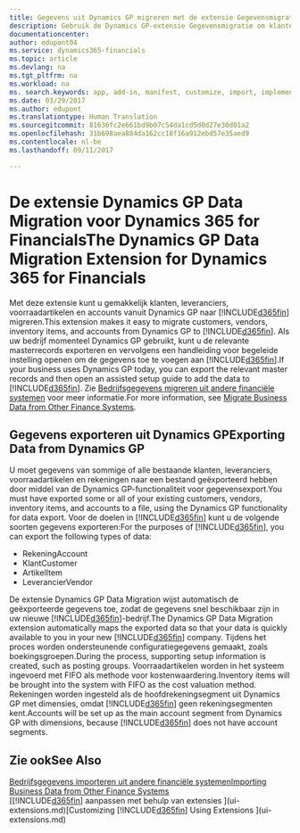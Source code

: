 ```yaml
---
title: Gegevens uit Dynamics GP migreren met de extensie Gegevensmigratie | Microsoft Docs
description: Gebruik de Dynamics GP-extensie Gegevensmigratie om klanten, leveranciers, voorraadartikelen en rekeningen te migreren van Dynamics GP naar Dynamics 365 for Financials.
documentationcenter: 
author: edupont04
ms.service: dynamics365-financials
ms.topic: article
ms.devlang: na
ms.tgt_pltfrm: na
ms.workload: na
ms. search.keywords: app, add-in, manifest, customize, import, implement
ms.date: 03/29/2017
ms.author: edupont
ms.translationtype: Human Translation
ms.sourcegitcommit: 81636fc2e661bd9b07c54da1cd5d0d27e30d01a2
ms.openlocfilehash: 31b698aea884da162cc18f16a912ebd57e35aed9
ms.contentlocale: nl-be
ms.lasthandoff: 09/11/2017

---
```

# <a name="the-dynamics-gp-data-migration-extension-for-dynamics-365-for-financials"></a><span data-ttu-id="9ece1-103">De extensie Dynamics GP Data Migration voor Dynamics 365 for Financials</span><span class="sxs-lookup"><span data-stu-id="9ece1-103">The Dynamics GP Data Migration Extension for Dynamics 365 for Financials</span></span>
<span data-ttu-id="9ece1-104">Met deze extensie kunt u gemakkelijk klanten, leveranciers, voorraadartikelen en accounts vanuit Dynamics GP naar [!INCLUDE[d365fin](includes/d365fin_md.md)] migreren.</span><span class="sxs-lookup"><span data-stu-id="9ece1-104">This extension makes it easy to migrate customers, vendors, inventory items, and accounts from Dynamics GP to [!INCLUDE[d365fin](includes/d365fin_md.md)].</span></span> <span data-ttu-id="9ece1-105">Als uw bedrijf momenteel Dynamics GP gebruikt, kunt u de relevante masterrecords exporteren en vervolgens een handleiding voor begeleide instelling openen om de gegevens toe te voegen aan [!INCLUDE[d365fin](includes/d365fin_md.md)].</span><span class="sxs-lookup"><span data-stu-id="9ece1-105">If your business uses Dynamics GP today, you can export the relevant master records and then open an assisted setup guide to add the data to [!INCLUDE[d365fin](includes/d365fin_md.md)].</span></span> <span data-ttu-id="9ece1-106">Zie [Bedrijfsgegevens migreren uit andere financiële systemen](upload-data.md) voor meer informatie.</span><span class="sxs-lookup"><span data-stu-id="9ece1-106">For more information, see [Migrate Business Data from Other Finance Systems](upload-data.md).</span></span>

## <a name="exporting-data-from-dynamics-gp"></a><span data-ttu-id="9ece1-107">Gegevens exporteren uit Dynamics GP</span><span class="sxs-lookup"><span data-stu-id="9ece1-107">Exporting Data from Dynamics GP</span></span>
<span data-ttu-id="9ece1-108">U moet gegevens van sommige of alle bestaande klanten, leveranciers, voorraadartikelen en rekeningen naar een bestand geëxporteerd hebben door middel van de Dynamics GP-functionaliteit voor gegevensexport.</span><span class="sxs-lookup"><span data-stu-id="9ece1-108">You must have exported some or all of your existing customers, vendors, inventory items, and accounts to a file, using the Dynamics GP functionality for data export.</span></span> <span data-ttu-id="9ece1-109">Voor de doelen in [!INCLUDE[d365fin](includes/d365fin_md.md)] kunt u de volgende soorten gegevens exporteren:</span><span class="sxs-lookup"><span data-stu-id="9ece1-109">For the purposes of [!INCLUDE[d365fin](includes/d365fin_md.md)], you can export the following types of data:</span></span>

* <span data-ttu-id="9ece1-110">Rekening</span><span class="sxs-lookup"><span data-stu-id="9ece1-110">Account</span></span>  
* <span data-ttu-id="9ece1-111">Klant</span><span class="sxs-lookup"><span data-stu-id="9ece1-111">Customer</span></span>  
* <span data-ttu-id="9ece1-112">Artikel</span><span class="sxs-lookup"><span data-stu-id="9ece1-112">Item</span></span>  
* <span data-ttu-id="9ece1-113">Leverancier</span><span class="sxs-lookup"><span data-stu-id="9ece1-113">Vendor</span></span>  

<span data-ttu-id="9ece1-114">De extensie Dynamics GP Data Migration wijst automatisch de geëxporteerde gegevens toe, zodat de gegevens snel beschikbaar zijn in uw nieuwe [!INCLUDE[d365fin](includes/d365fin_md.md)]-bedrijf.</span><span class="sxs-lookup"><span data-stu-id="9ece1-114">The Dynamics GP Data Migration extension automatically maps the exported data so that your data is quickly available to you in your new [!INCLUDE[d365fin](includes/d365fin_md.md)] company.</span></span> <span data-ttu-id="9ece1-115">Tijdens het proces worden ondersteunende configuratiegegevens gemaakt, zoals boekingsgroepen.</span><span class="sxs-lookup"><span data-stu-id="9ece1-115">During the process, supporting setup information is created, such as posting groups.</span></span> <span data-ttu-id="9ece1-116">Voorraadartikelen worden in het systeem ingevoerd met FIFO als methode voor kostenwaardering.</span><span class="sxs-lookup"><span data-stu-id="9ece1-116">Inventory items will be brought into the system with FIFO as the cost valuation method.</span></span> <span data-ttu-id="9ece1-117">Rekeningen worden ingesteld als de hoofdrekeningsegment uit Dynamics GP met dimensies, omdat [!INCLUDE[d365fin](includes/d365fin_long_md.md)] geen rekeningsegmenten kent.</span><span class="sxs-lookup"><span data-stu-id="9ece1-117">Accounts will be set up as the main account segment from Dynamics GP with dimensions, because [!INCLUDE[d365fin](includes/d365fin_long_md.md)] does not have account segments.</span></span>

## <a name="see-also"></a><span data-ttu-id="9ece1-118">Zie ook</span><span class="sxs-lookup"><span data-stu-id="9ece1-118">See Also</span></span>
[<span data-ttu-id="9ece1-119">Bedrijfsgegevens importeren uit andere financiële systemen</span><span class="sxs-lookup"><span data-stu-id="9ece1-119">Importing Business Data from Other Finance Systems</span></span>](upload-data.md)  
<span data-ttu-id="9ece1-120">[[!INCLUDE[d365fin](includes/d365fin_md.md)] aanpassen met behulp van extensies ](ui-extensions.md)</span><span class="sxs-lookup"><span data-stu-id="9ece1-120">[Customizing [!INCLUDE[d365fin](includes/d365fin_md.md)] Using Extensions ](ui-extensions.md)</span></span>  

